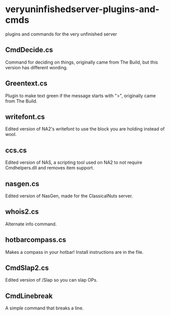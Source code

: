 # veryuninfishedserver-plugins-and-cmds
plugins and commands for the very unfinished server

## CmdDecide.cs
Command for deciding on things, originally came from The Build, but this version has different wording.
## Greentext.cs
Plugin to make text green if the message starts with ">", originally came from The Build.
## writefont.cs
Edited version of NA2's writefont to use the block you are holding instead of wool.
## ccs.cs
Edited version of NAS, a scripting tool used on NA2 to not require Cmdhelpers.dll and removes item support.
## nasgen.cs
Edited version of NasGen, made for the ClassicalNuts server.
## whois2.cs
Alternate info command.
## hotbarcompass.cs
Makes a compass in your hotbar! Install instructions are in the file.
## CmdSlap2.cs
Edited version of /Slap so you can slap OPs.
## CmdLinebreak
A simple command that breaks a line.
